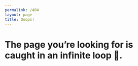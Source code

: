 ```yaml
---
permalink: /404
layout: page
title: Ooops!
---
```


# The page you’re looking for is caught in an infinite loop 🔄.